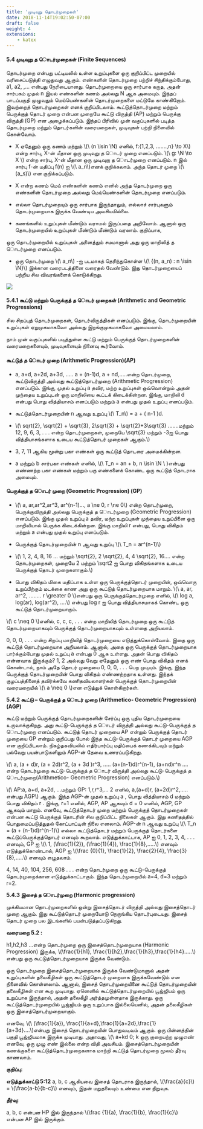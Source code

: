 ```yaml
---
title: 'முடிவுறு தொடர்முறைகள்'
date: 2018-11-14T19:02:50-07:00
draft: false
weight: 4
extensions:
    - katex
---
```


#### 5.4 முடிவுறு த ொடர்முறைகள் (Finite Sequences)

தொடர்முறை என்பது பட்டியலில் உள்ள உறுப்புகளை ஒரு குறிப்பிட்ட முறையில் வரிசைப்படுத்தி
எழுதுவது ஆகும். எண்களின் தொடர்முறை பற்றிச் சிந்திக்கும்போது, a1, a2, ,... என்பது நேரிடையானது.
தொடர்முறையை ஒரு சார்பாக கருத, அதன் சார்பகம் முதல் n இயல் எண்களின் கணம் அல்லது
N ஆக அமையும். இந்தப் பாடப்பகுதி முழுவதும் மெய்யெண்களின் தொடர்முறைகளை மட்டுமே
காண்கிறோம். இவற்றைத் தொடர்முறைகள் எனக் குறிப்பிடலாம். கூட்டுத்தொடர்முறை மற்றும்
பெருக்குத் தொடர் முறை என்பன முறையே கூட்டு விருத்தி (AP) மற்றும் பெருக்கு விருத்தி (GP) என
அழைக்கப்படும். இந்தப் பிரிவில் முன் வகுப்புகளில் படித்த தொடர்முறை மற்றும் தொடர்களின்
வரையறைகள், முடிவுகள் பற்றி நினைவில் கொள்வோம்.

*  X ஏதேனும் ஒரு கணம் மற்றும் \\(\ (n \isin  \N)   எனில், f:{1,2,3, .......,n}  \to X\\) என்ற சார்பு, X-ன் மீதான
ஒரு முடிவுறு த ொடர் முறை எனப்படும். \\(\ g: \N \to X \\) என்ற சார்பு, X-ன் மீதான ஒரு முடிவுறா
த ொடர்முறை எனப்படும். n இல் சார்பு f-ன் மதிப்பு f(n) ஐ \\(\ a_n\\)எனக் குறிக்கலாம். அந்த தொடர்
முறை \\(\ (a_s)\\) என குறிக்கப்படும்.

*   X என்ற கணம் மெய் எண்களின் கணம் எனில் அந்த தொடர்முறை ஒரு எண்களின்
தொடர்முறை அல்லது மெய்யெண்களின் தொடர்முறை எனப்படும்.

*  எல்லா தொடர்முறையும் ஒரு சார்பாக இருந்தாலும், எல்லாச் சார்புகளும் தொடர்முறையாக
இருக்க வேண்டிய அவசியமில்லை.

* கணங்களில் உறுப்புகள் மீண்டும் வராமல் இருப்பதை அறிவோம். ஆனால் ஒரு தொடர்முறையில்
உறுப்புகள் மீண்டும் மீண்டும் வரலாம். குறிப்பாக,

ஒரு தொடர்முறையில் உறுப்புகள் அனைத்தும் சமமானால் அது ஒரு மாறிலித் த ொடர்முறை
எனப்படும்.


*  ஒரு தொடர்முறை \\(\ a_n\\) -ஐ படமாகத் தெரிந்துகொள்ள \\(\ {(n, a_n) : n \isin \N}\\) இக்கான
வரைபடத்தினை வரைதல் வேண்டும். இது தொடர்முறையைப் பற்றிய சில விவரங்களைக்
கொடுக்கிறது.


![](/books/maths/part-1/binomial/pic4.png)



#### 5.4.1 கூட்டு மற்றும் பெருக்குத் த ொடர் முறைகள் (Arithmetic and Geometric Progressions)

சில சிறப்புத் தொடர்முறைகள், தொடர்விருத்திகள் எனப்படும். இங்கு, தொடர்முறையின்
உறுப்புகள் ஏறுமுகமாகவோ அல்லது இறங்குமுகமாகவோ அமையலாம்.

நாம் முன் வகுப்புகளில் படித்துள்ள கூட்டு மற்றும் பெருக்குத் தொடர்முறைகளின்
வரையறைகளையும், முடிவுகளையும் நினைவு கூர்வோம்.

#### கூட்டுத் த ொடர் முறை (Arithmetic Progression)(AP)

*  a, a+d, a+2d, a+3d, ..... a + (n-1)d, a + nd,.....என்ற தொடர்முறை, கூட்டுவிருத்தி
அல்லது கூட்டுத்தொடர்முறை (Arithmetic Progression) எனப்படும். இங்கு, முதல் உறுப்பு a
தவிர, மற்ற உறுப்புகள் ஒவ்வொன்றும் அதன் முந்தைய உறுப்புடன் ஒரு மாறிலியை
கூட்டக் கிடைக்கின்றன. இங்கு, மாறிலி d என்பது பொது வித்தியாசம் எனப்படும் மற்றும்
a என்பது முதல் உறுப்பு எனப்படும்.

*  கூட்டுத்தொடர்முறையின் n ஆவது உறுப்பு \\(\ T_n\\) =  a + ( n-1 )d.

* \\(\ sqrt{2}, \sqrt{2} + \sqrt{3}, 2\sqrt{3} + \sqrt{2}+3\sqrt{3} .......மற்றும் 12, 9, 6, 3, . . . என்ற தொடர்முறைகள்,
முறையே \sqrt{3} மற்றும் -3ஐ பொது வித்தியாசங்களாக உடைய கூட்டுத்தொடர் முறைகள்
ஆகும்.\\)

* 3, 7, 11 ஆகிய மூன்று பகா எண்கள் ஒரு கூட்டுத் தொடரை அமைக்கின்றன.

* a மற்றும் b சார்பகா எண்கள் எனில், \\(\ T_n = an + b, n \isin \N \\ )என்பது எண்ணற்ற பகா
எண்கள் மற்றும் பகு எண்களைக் கொண்ட ஒரு கூட்டுத் தொடராக அமையும்.

#### பெருக்குத் த ொடர் முறை (Geometric Progression) (GP)

* \\(\ a, ar,ar^2,ar^3, ar^(n-1)..., a \ne 0, r \ne 0\\) என்ற தொடர்முறை, பெருக்குவிருத்தி
அல்லது பெருக்குத் த ொடர்முறை (Geometric Progression) எனப்படும். இங்கு முதல்
உறுப்பு a தவிர, மற்ற உறுப்புகள் முந்தைய உறுப்பினை ஒரு மாறிலியால் பெருக்க
கிடைக்கின்றன. இங்கு மாறிலி r என்பது, பொது விகிதம் மற்றும் a என்பது முதல் உறுப்பு
எனப்படும்.

*  பெருக்குத் தொடர்முறையின் n ஆவது உறுப்பு \\(\ T_n = ar^(n-1)\\)

* \\(\ 1, 2, 4, 8, 16 ... மற்றும்  \sqrt{2}, 2 \sqrt{2}, 4, 4 \sqrt{2}, 16.... என்ற தொடர்முறைகள், முறையே
2 மற்றும் \sqrt2 ஐ பொது விகிதங்களாக உடைய பெருக்குத் தொடர் முறைகளாகும்.\\)

* பொது விகிதம் மிகை மதிப்பாக உள்ள ஒரு பெருக்குத்தொடர் முறையின், ஒவ்வொரு
உறுப்பிற்கும் மடக்கை காண அது ஒரு கூட்டுத் தொடர்முறையாக மாறும்.
\\(\ a, ar, ar^2, ........ r \greater 0 \\)என்பது ஒரு பெருக்குத்தொடர்முறை எனில், \\(\ log a, log(ar), log(ar^2), ....\\)
என்பது log r ஐ பொது வித்தியாசமாகக் கொண்ட ஒரு கூட்டுத் தொடர்முறையாகும்.

\\(\ c \neq 0 \\)எனில், c, c, c, . . . என்ற மாறிலித் தொடர்முறை ஒரு கூட்டுத் தொடர்முறையாகவும்
பெருக்குத் தொடர்முறையாகவும் உள்ளதை அறியலாம்.


0, 0, 0, . . . என்ற சிறப்பு மாறிலித் தொடர்முறையை எடுத்துக்கொள்வோம். இதை ஒரு கூட்டுத்
தொடர்முறையாக அறியலாம். ஆனால், அதை ஒரு பெருக்குத் தொடர்முறையாக பார்க்கும்போது முதல்
உறுப்பு a என்பது 0 ஆக உள்ளது. அதன் பொது விகிதம் என்னவாக இருக்கும்? 1, 2 அல்லது வேறு
ஏதேனும் ஒரு எண் பொது விகிதம் எனக் கொண்டால், நாம் அதே தொடர் முறையை 0, 0, 0, . . . பெற
முடியும். இங்கு, இந்த பெருக்குத் தொடர்முறையின் பொது விகிதம் எண்ணற்றதாக உள்ளது. இந்தக்
குழப்பத்தினைத் தவிர்க்கவே கணிதவியலாளர்கள் பெருக்குத் தொடர்முறையின் வரையறையில்
\\(\ a \neq 0 \\)என எடுத்துக் கொள்கிறார்கள்.

**5.4.2 கூட்டு – பெருக்குத் த ொடர் முறை (Arithmetico- Geometric Progression) (AGP)**

கூட்டு மற்றும் பெருக்குத் தொடர்முறைகளின் சேர்ப்பு ஒரு புதிய தொடர்முறையை
உருவாக்குகிறது. அது கூட்டு-பெருக்குத் த ொடர் விருத்தி அல்லது கூட்டு-பெருக்குத் த ொடர்முறை
எனப்படும். கூட்டுத் தொடர் முறையை AP என்றும் பெருக்குத் தொடர் முறையை GP என்றும்
குறிப்பது போல் இந்த கூட்டு-பெருக்குத் தொடர் முறையை AGP என குறிப்பிடலாம். நிகழ்தகவியலில்
எதிர்பார்ப்பு மதிப்பைக் கணக்கிடவும் மற்றும் பல்வேறு பயன்பாடுகளிலும் AGP-ன் தேவை
உணரப்படுகிறது.
   

\\(\ a, (a + d)r, (a + 2d)r^2, (a + 3d )r^3, ..... (a+(n-1)d)r^(n-1), (a+nd)r^n .... என்ற தொடர்முறை
கூட்டு-பெருக்குத் த ொடர் விருத்தி அல்லது கூட்டு-பெருக்குத் த ொடர்முறை(Arithmetico- Geometric Progression) எனப்படும்.\\)


\\(\ AP:a, a+d, a+2d, ...மற்றும் GP: 1,r,r^3,... 2 எனில், a,(a+d)r, (a+2d)r^2,..... என்பது AGP\\)
ஆகும். இந்த AGP-ன் முதல் உறுப்பு a , பொது வித்தியாசம் d மற்றும் பொது விகிதம் r . இங்கு, r=1
எனில், AGP, AP ஆகவும் d = 0 எனில், AGP, GP ஆகவும் மாறும். எனவே, கூட்டுத்தொடர் முறை
மற்றும் பெருக்குத் தொடர்முறைகள் என்பன கூட்டு பெருக்குத் தொடரின் சில குறிப்பிட்ட நிலைகள்
ஆகும். இது கணிதத்தில் பொதுமைப்படுத்துதல் கோட்பாட்டின் நிலை எனலாம். AGP-ன் n ஆவது
உறுப்பு  \\(\ T_n = (a + (n-1)d)r^(n-1)\\)  எல்லா கூட்டுத்தொடர் மற்றும் பெருக்குத் தொடர்களை
கூட்டுப்பெருக்குத்தொடர் எனவும் கூறலாம். எடுத்துக்காட்டாக, AP ஐ 0, 1, 2, 3, 4, . . . எனவும், GP
ஐ \\(\ 1, (\frac{1}{2}), (\frac{1}{4}), \frac{1}{8},.....\\) எனவும் எடுத்துக்கொண்டால், AGP ஐ 
\\(\frac {0}{1}, \frac{1}{2}, \frac{2}{4}, \frac{3}{8},.....\\)  எனவும் எழுதலாம்.

4, 14, 40, 104, 256, 608 . . . என்ற தொடர்முறை ஒரு கூட்டு-பெருக்குத் தொடர்முறைக்கான
எடுத்துக்காட்டாகும். இந்த தொடர்முறையில் a=4, d=3 மற்றும் r=2.

**5.4.3 இசைத் த ொடர்முறை (Harmonic progression)**

முக்கியமான தொடர்முறைகளில் ஒன்று இசைத்தொடர் விருத்தி அல்லது இசைத்தொடர் முறை
ஆகும். இது கூட்டுத்தொடர் முறையோடு நெருங்கிய தொடர்புடையது. இசைத் தொடர் முறை பல
இடங்களில் பயன்படுத்தப்படுகிறது.

**வரையறை 5.2 :**

h1,h2,h3 ...என்ற தொடர்முறை ஒரு இசைத்தொடர்முறையாக (Harmonic Progression)
இருக்க, \\(\frac{1}{h1}, \frac{1}{h2},\frac{1}{h3},\frac{1}{h4}.....\\) என்பது ஒரு கூட்டுத்தொடர்முறையாக இருக்க வேண்டும்.


ஒரு தொடர்முறை இசைத்தொடர்முறையாக இருக்க வேண்டுமானால் அதன் உறுப்புகளின்
தலைகீழிகள் ஒரு கூட்டுத்தொடர் முறையாக இருக்கவேண்டும் என நினைவில் கொள்ளலாம்.
ஆனால், இசைத் தொடர்முறையினை கூட்டுத் தொடர்முறையின் தலைகீழிகள் என கூற முடியாது.
ஏனெனில் கூட்டுத்தொடர்முறையில் பூஜ்ஜியம் ஒரு உறுப்பாக இருந்தால், அதன் தலைகீழி
அர்த்தமுள்ளதாக இருக்காது. ஒரு கூட்டுத்தொடர்முறையில் பூஜ்ஜியம் ஒரு உறுப்பாக இல்லையெனில்,
அதன் தலைகீழிகள் ஒரு இசைத்தொடர்முறையாகும்.

எனவே, \\(\ (\frac{1}{a}), \frac{1}{a+d},\frac{1}{a+2d},\frac{1}{a+3d}....\\)என்பது இசைத் தொடர்முறையின் பொதுவடிவம் ஆகும்.
ஒரு பின்னத்தின் பகுதி பூஜ்ஜியமாக இருக்க முடியாது. அதாவது, \\(\ a+kd  0; k ஒரு குறையற்ற
முழுஎண் எனவே, ஒரு முழு எண் இல்லை என்ற விதி அவசியம். இசைத்தொடர்முறையின்
கணக்குகளை கூட்டுத்தொடர்முறைகளாக மாற்றி கூட்டுத் தொடர்முறை மூலம் தீர்வு காணலாம்.

**குறிப்பு:**


**எடுத்துக்காட்டு 5:12** a, b, c ஆகியவை இசைத் தொடராக இருந்தால், \\(\frac{a}{c}\\) = \\(\frac{a-b}{b-c}\\)  எனவும், இதன்
மறுதலையும் உண்மை என நிறுவுக.

**தீர்வு:**

a, b, c என்பன HP இல் இருந்தால் \\(\frac {1}{a}, \frac{1}{b}, \frac{1}{c}\\)  என்பன AP இல் இருக்கும்.



